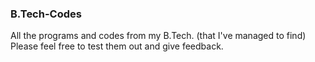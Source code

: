 ### B.Tech-Codes
All the programs and codes from my B.Tech. (that I've managed to find)
Please feel free to test them out and give feedback.
